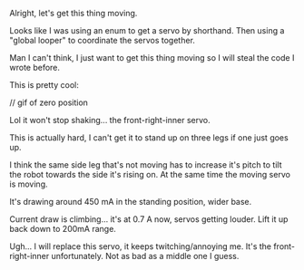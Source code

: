 Alright, let's get this thing moving.

Looks like I was using an enum to get a servo by shorthand. Then using a "global looper" to coordinate the servos together.

Man I can't think, I just want to get this thing moving so I will steal the code I wrote before.

This is pretty cool:

// gif of zero position

Lol it won't stop shaking... the front-right-inner servo.

This is actually hard, I can't get it to stand up on three legs if one just goes up.

I think the same side leg that's not moving has to increase it's pitch to tilt the robot towards the side it's rising on. At the same time the moving servo is moving.

It's drawing around 450 mA in the standing position, wider base.

Current draw is climbing... it's at 0.7 A now, servos getting louder. Lift it up back down to 200mA range.

Ugh... I will replace this servo, it keeps twitching/annoying me. It's the front-right-inner unfortunately. Not as bad as a middle one I guess.

